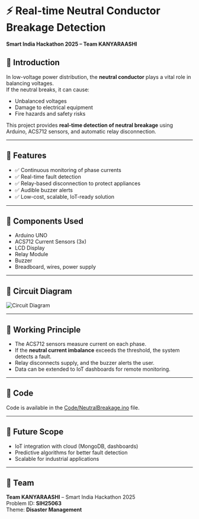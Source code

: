 # ⚡ Real-time Neutral Conductor Breakage Detection
**Smart India Hackathon 2025 – Team KANYARAASHI**

## 🔹 Introduction
In low-voltage power distribution, the **neutral conductor** plays a vital role in balancing voltages.  
If the neutral breaks, it can cause:
- Unbalanced voltages  
- Damage to electrical equipment  
- Fire hazards and safety risks  

This project provides **real-time detection of neutral breakage** using Arduino, ACS712 sensors, and automatic relay disconnection.

---

## 🔹 Features
- ✅ Continuous monitoring of phase currents  
- ✅ Real-time fault detection  
- ✅ Relay-based disconnection to protect appliances  
- ✅ Audible buzzer alerts  
- ✅ Low-cost, scalable, IoT-ready solution  

---

## 🔹 Components Used
- Arduino UNO  
- ACS712 Current Sensors (3x)  
- LCD Display  
- Relay Module  
- Buzzer  
- Breadboard, wires, power supply  

---

## 🔹 Circuit Diagram
![Circuit Diagram](Images/CircuitDiagram.png)

---

## 🔹 Working Principle
- The ACS712 sensors measure current on each phase.  
- If the **neutral current imbalance** exceeds the threshold, the system detects a fault.  
- Relay disconnects supply, and the buzzer alerts the user.  
- Data can be extended to IoT dashboards for remote monitoring.  

---

## 🔹 Code
Code is available in the [Code/NeutralBreakage.ino](Code/NeutralBreakage.ino) file.

---

## 🔹 Future Scope
- IoT integration with cloud (MongoDB, dashboards)  
- Predictive algorithms for better fault detection  
- Scalable for industrial applications  

---

## 📌 Team
**Team KANYARAASHI** – Smart India Hackathon 2025  
Problem ID: **SIH25063**  
Theme: **Disaster Management**  

